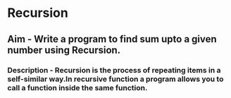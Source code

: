 # Recursion
## Aim - Write a program to find sum upto a given number using Recursion.
### Description - Recursion is the process of repeating items in a self-similar way.In recursive function a program allows you to call a function inside the same function.
